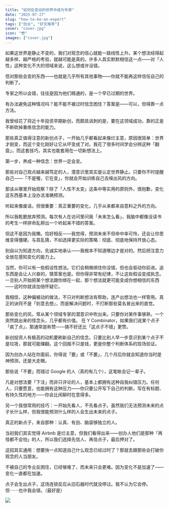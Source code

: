 ```yaml
---
title: "如何在变动的世界中成为专家"
date: "2025-07-27"
slug: "how-to-be-an-expert"
tags: ["创业", "好文推荐"]
cover: "cover.jpg"
icon: "😎"
images: ["cover.jpg"]
---
```

如果这世界是静止不变的，我们对观念的信心就能一路线性上升。某个想法经得起越多样、越严格的考验，就越可能是真的。许多人其实默默相信这一点——对「人性」这种变化不大的领域来说，这么想或许没错。



但对那些会变的东西——也就是几乎所有其他事物——你就不能再这样信任自己的判断了。



专家之所以会错，往往是因为他们精通的，是一个早已过期的世界。



有办法避免这种情况吗？能不能不被过时信念困住？答案是——可以，但得靠一点方法。



我曾经花了将近十年投资早期新创，而颇具讽刺的是，要在这领域成功，靠的正是不断砍掉重练信念的能力。



那些真正值得注意的新创点子，一开始几乎都看起来像烂主意，原因很简单：世界才刚变，而这个变化刚好让它从坏变成了对。我花了很多时间学会分辨这种「翻盘」，而这套技巧，其实也能套用在一切新想法上。



第一步，养成一种信念：世界一定会变。



那些对自己观点越来越笃定的人，潜意识里其实是认定世界静止。只要你不时提醒自己——「不是喔，它在变」，你就会开始训练自己去嗅出风的方向。



那该从哪里开始观察？除了「人性不太变」这条中等实用的原则外，很抱歉，变化这东西基本上没办法准确预测。



听起来像废话，但很重要：真正重要的变化，几乎从来都来自意料之外的方向。



所以我乾脆放弃预测。每次有人在访问里问我「未来怎么看」，我脑中都像没读书的考生一样拼命乱掰出一个听起来不错的答案。



但这不是因为我懒。恰好相反——我觉得，预测未来不但命中率可怜，还会让你思维变得僵硬。与其乱猜，不如选择更实际的策略：彻底、彻底地保持开放心态。



别自以为知道方向，先诚实地承认——我根本不知道哪边才是对的。然后把注意力全放在感知变化的能力上。



当然，你可以有一些假设性想法。它们会稍微绑住你没错，但也会驱动你前进。追东西是会让人兴奋的，猜答案也是。但你得非常有纪律，不让这些假设变成执念。
一旦别人开始把某个想法跟你绑在一起，那个想法就更可能变成你想相信的东西——这时你就该加倍怀疑它。



我相信，这种偏被动的做法，不只对判断想法有帮助，连产出想法也一样管用。真正的诀窍不是「刻意去想」，而是解决问题时，不打断那些莫名冒出来的直觉。



那些变化的风，常从某个领域专家的潜意识中吹出来。只要你对某件事够熟，一个突然跳出来的怪念头，几乎都有价值。
在 Y Combinator，如果我们说某个点子「疯了点」，那通常是称赞——搞不好还比「这点子不错」更赞。



新创投资人有极高的动机要刷新自己的信念。只要比别人早一步意识到某个点子不是垃圾，那就可能赚翻。这个回报不只是钱，更是你整个判断体系的现场验证。



因为创办人站在你面前，你得说「要」或「不要」，几个月后你就会知道你当时是神预测，还是大走眼。



那些说「不要」而错过 Google 的人（真的有几个），这笔帐会记一辈子。



凡是对想法要「下注」而非只评论的人，基本上都拥有这种自我纠错压力。任何人，只要愿意，也能拥有这种压力——你只要公开写下自己的判断。写在有标题、有持久性的地方——你会比闲聊时在意得多。



另一个我很常用的技巧：一开始先看人，不先看点子。虽然我们无法预测未来的点子长什么样，但我很能预测什么样的人会生出未来的点子。



真正的新点子，来自那种：认真、有劲、脑袋够独立的人。



当初我们其实觉得 Airbnb 是烂主意，但我们看得出来——创办人他们是那种「再怪都不会怕」的人，所以我们选择先信人、再信点子，最后押对了。



这招其实通用：想要快一点知道自己什么观念已经过时了？那就去跟那些会打破你观念的人当朋友。



不被自己的专业反困住，已经够难了，而未来只会更难。因为变化不是加速了——变化一直都在加速。



点子会生出点子，这场连锁反应从旧石器时代就没停过。我不认为它会停。
但⋯⋯也许我会错。（最好是）




![](https://prod-files-secure.s3.us-west-2.amazonaws.com/112d0858-5090-4d34-a606-b75eb8d65fd2/46476355-9cf3-4e99-9b7a-3531bc426380/1000202064.png?X-Amz-Algorithm=AWS4-HMAC-SHA256&X-Amz-Content-Sha256=UNSIGNED-PAYLOAD&X-Amz-Credential=ASIAZI2LB466W75WYG5F%2F20251008%2Fus-west-2%2Fs3%2Faws4_request&X-Amz-Date=20251008T074328Z&X-Amz-Expires=3600&X-Amz-Security-Token=IQoJb3JpZ2luX2VjEB8aCXVzLXdlc3QtMiJHMEUCIQDBWZVwkwKA1HMCX3%2BCRN8wqDL6yROnL3cOv8BojKJeXAIge2pXhj08fbu6P9bN%2FRoQs03an2lckrejOwCquE9pBq4qiAQIuP%2F%2F%2F%2F%2F%2F%2F%2F%2F%2FARAAGgw2Mzc0MjMxODM4MDUiDGmlWZZgyPlltXw65yrcA%2BlI2egHg1WFY0m16pRddflDAHeEwAwFOee1l%2FXwdk%2BEH9egMmG9K5dGeyE%2FuhRjALbMofEosjlcwHL6rznBRVuMOQxsH2cGjjvLHHFfX6Cr4jjFKM1785v95xfmK7X3POoz7oc0DKRVre5533FB94psRrzSEoSTRHRNs5noU3zLikQ5UfPeUWQXhAPAXWUxtGfAVtjvnO%2Fl1MNTgqEPml49o8BWMI6RdlOr1tGB49uFpnqEbWcIa1a7e8RDjFpl6OTgEgyHKVxe%2BLJrOKRcs4vI0zI7mmsiahWk6J2xdA2BvDjVBVNn5Nq8On278bVs%2FAi5%2FekQdplc5wl7t%2Bod4OZ3bbyFslx1oFUiSu8sLhiRBjk92b%2FGz4e0ZhcN1mqZZvHIlLsxttU2nUGZwqOofdHGibbQmuog67T0rCVBA%2FT%2BHodGe446AB3fDxJ40BQl6ObeWI6dxB8Y%2B7c8uoAueDvEKZtvGLXHmvx3UgkJxKJ9P1obPhCOg0Rv2kpl73mYtaw334G9TV%2FvADzwHQpeldsa3yRkTRg6LyUO4cCKE%2Bgl66d905KttkDp2AA6wENcUY0e%2BIUAhat7RdbQaKhN%2B6ulNkZYPzfJLe8xSwIvq8hu1Zth9SqLfdV0JD6RMIaOmMcGOqUBOtXQMeElzd%2FxqhNTjWn%2FJ%2B1ANA7lVUob%2FGMBYKLe78h1rJV6wMB8I%2B4c4qHwf86tkGPk0l8iMiJsbrJBnZE3UNJYfnG4IDNMosGA%2FKaEmcky0im8EphaNnfvbhzNMveJsXlw2gGxzhEHEPswx%2FV%2FVQWKG1%2FZWSvtBK1RcH4BlesAbldbXKVUDrOG59gRo0Gwm3BpXhN9rbWvwHB%2F8esF7t0foVkp&X-Amz-Signature=da805df2b41a67db9a995fe3a409da7a4208de863d49fa01918cbabf8205e687&X-Amz-SignedHeaders=host&x-amz-checksum-mode=ENABLED&x-id=GetObject)

